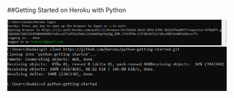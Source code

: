 ##Getting Started on Heroku with Python

![](https://github.com/hudaimi/tekn-cloud-computing/blob/master/minggu-03/Image/4.png)
![](https://github.com/hudaimi/tekn-cloud-computing/blob/master/minggu-03/Image/5.png)